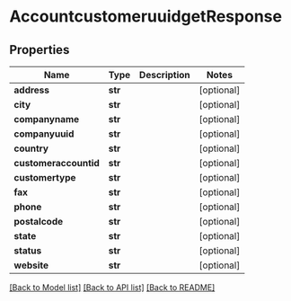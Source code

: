 # AccountcustomeruuidgetResponse

## Properties
Name | Type | Description | Notes
------------ | ------------- | ------------- | -------------
**address** | **str** |  | [optional] 
**city** | **str** |  | [optional] 
**companyname** | **str** |  | [optional] 
**companyuuid** | **str** |  | [optional] 
**country** | **str** |  | [optional] 
**customeraccountid** | **str** |  | [optional] 
**customertype** | **str** |  | [optional] 
**fax** | **str** |  | [optional] 
**phone** | **str** |  | [optional] 
**postalcode** | **str** |  | [optional] 
**state** | **str** |  | [optional] 
**status** | **str** |  | [optional] 
**website** | **str** |  | [optional] 

[[Back to Model list]](../README.md#documentation-for-models) [[Back to API list]](../README.md#documentation-for-api-endpoints) [[Back to README]](../README.md)


